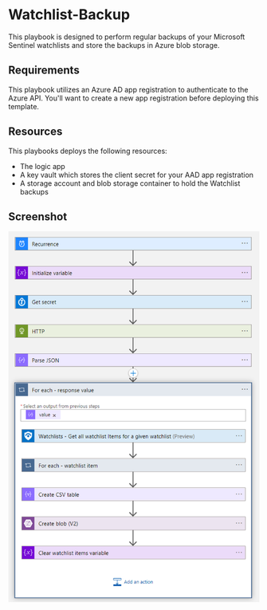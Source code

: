 # Watchlist-Backup


This playbook is designed to perform regular backups of your Microsoft Sentinel watchlists and store the backups in Azure blob storage.

## Requirements

This playbook utilizes an Azure AD app registration to authenticate to the Azure API. You'll want to create a new app registration before deploying this template.

## Resources

This playbooks deploys the following resources:

* The logic app
* A key vault which stores the client secret for your AAD app registration
* A storage account and blob storage container to hold the Watchlist backups

## Screenshot

![playbook visual overview](./images/watchlist-backup.png)
